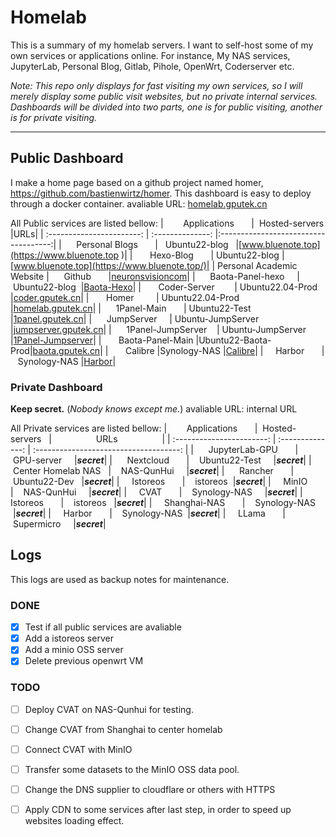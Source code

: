 # Homelab

This is a summary of my homelab servers. I want to self-host some of my own services or applications online. For instance, My NAS services, JupyterLab, Personal Blog, Gitlab, Pihole, OpenWrt, Coderserver etc.

*Note: This repo only displays for fast visiting my own services, so I will merely display some public visit websites, but no private internal services. Dashboards will be divided into two parts, one is for public visiting, another is for private visiting.*

---
## Public Dashboard
I make a home page based on a github project named homer, https://github.com/bastienwirtz/homer. This dashboard is easy to deploy through a docker container.
avaliable URL: [homelab.gputek.cn](http://homelab.gputek.cn/)

All Public services are listed bellow:
|        Applications       |  Hosted-servers   |URLs|
| :-----------------------: | :--------------:  |:------------------------------------:|
|      Personal Blogs       |   Ubuntu22-blog   |[www.bluenote.top](https://www.bluenote.top )|
|       Hexo-Blog           |   Ubuntu22-blog   |[www.bluenote.top](https://www.bluenote.top/)|
| Personal Academic Website |      Github       |[neuronsvisioncom](https://neuronsvisioncom/)|
|      Baota-Panel-hexo     |    Ubuntu22-blog  |[Baota-Hexo](https://www.gputek.cn:26459/ad31e4e2)|
|       Coder-Server        | Ubuntu22.04-Prod  |[coder.gputek.cn](http://coder.gputek.cn)|
|       Homer               | Ubuntu22.04-Prod  |[homelab.gputek.cn](http://homelab.gputek.cn/)|
|      1Panel-Main          | Ubuntu22-Test     |[1panel.gputek.cn](http://1panel.gputek.cn/)|
|      JumpServer           | Ubuntu-JumpServer |[jumpserver.gputek.cn](http://jumpserver.gputek.cn/)|
|      1Panel-JumpServer    | Ubuntu-JumpServer |[1Panel-Jumpserver](https://www.gputek.cn:34307/7bea1109d8)|
|       Baota-Panel-Main    |Ubuntu22-Baota-Prod|[baota.gputek.cn](http://baota.gputek.cn/)|
|       Calibre             |Synology-NAS       |[Calibre](http://www.synotech.top:8888/)|
|      Harbor               |    Synology-NAS   |[Harbor](https://www.synotech.top:4001)|


### Private Dashboard
**Keep secret.** (*Nobody knows except me.*)
avaliable URL: internal URL


All Private services are listed bellow:
|        Applications       |  Hosted-servers       |                  URLs                  |
| :-----------------------: | :--------------:      | :------------------------------------: |
|      JupyterLab-GPU       |    GPU-server         |***secret***|
|      Nextcloud            |    Ubuntu22-Test      |***secret***|
|      Center Homelab NAS   |    NAS-QunHui         |***secret***|
|      Rancher              |    Ubuntu22-Dev       |***secret***|
|      Istoreos             |    istoreos           |***secret***|
|      MinIO                |    NAS-QunHui         |***secret***|
|      CVAT                 |    Synology-NAS       |***secret***|
|      Istoreos             |    istoreos           |***secret***|
|      Shanghai-NAS         |    Synology-NAS       |***secret***|
|      Harbor               |    Synology-NAS       |***secret***|
|      LLama                |    Supermicro         |***secret***|

## Logs
This logs are used as backup notes for maintenance.
### DONE
- [x] Test if all public services are avaliable
- [x] Add a istoreos server
- [x] Add a minio OSS server
- [x] Delete previous openwrt VM

### TODO
- [ ] Deploy CVAT on NAS-Qunhui for testing.
- [ ] Change CVAT from Shanghai to center homelab
- [ ] Connect CVAT with MinIO
- [ ] Transfer some datasets to the MinIO OSS data pool.
- [ ] Change the DNS supplier to cloudflare or others with HTTPS
- [ ] Apply CDN to some services after last step, in order to speed up websites loading effect.





